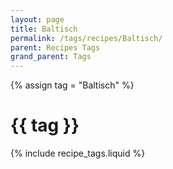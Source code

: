 ```yaml
---
layout: page
title: Baltisch
permalink: /tags/recipes/Baltisch/
parent: Recipes Tags
grand_parent: Tags
---
```

{% assign tag = "Baltisch" %}
# {{ tag }}
{% include recipe_tags.liquid %}